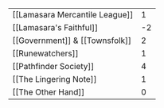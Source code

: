 

|                                |     |
| ------------------------------ | --- |
| [[Lamasara Mercantile League]] | 1   |
| [[Lamasara's Faithful]]        | -2  |
| [[Government]] & [[Townsfolk]] | 2   |
| [[Runewatchers]]               | 1   |
| [[Pathfinder Society]]         | 4   |
| [[The Lingering Note]]<br>     | 1   |
| [[The Other Hand]]             | 0   |

